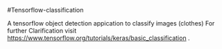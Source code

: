 #Tensorflow-classification

A tensorflow object detection appication to classify images (clothes)
For further Clarification visit https://www.tensorflow.org/tutorials/keras/basic_classification .
